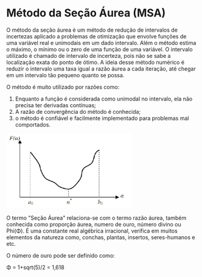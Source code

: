 

<h1> Método da Seção Áurea (MSA) </h1>

<p> O método da seção áurea é um método de redução de intervalos de incertezas aplicado a problemas de otimização que envolve funções de uma variável real e unimodais em um dado intervalo. Além o método estima o máximo, o mínimo ou o zero de uma função de uma variável. O intervalo utilizado é chamado de intervalo de incerteza, pois não se sabe a localização exata do ponto de ótimo. A ideia desse método numérico é reduzir o intervalo uma taxa igual a razão áurea a cada iteração, até chegar em um intervalo tão pequeno quanto se possa.</p>

<p> O método é muito utilizado por razões como:</p>
<ol>
  <li>Enquanto a função é considerada como unimodal no intervalo, ela não precisa ter derivadas contínuas;</li>
  <li>A razão de convergência do método é conhecida;</li>
  <li>o método é confiável e facilmente implementado para problemas mal comportados.</li>
</ol>

![alt text](https://github.com/souza10v/Metodos-Computacionais-de-Otimizacao/blob/main/SecaoAurea/images/01.jpg?raw=true)

<p> O termo "Seção Áurea" relaciona-se com o termo razão áurea, também conhecida como proporção áurea, numero de ouro, número divino ou Phi(Φ). É uma constante real algébrica irracional, verifica em muitos elementos da natureza como, conchas, plantas, insertos, seres-humanos e etc. 
  

<p> O número de ouro pode ser definido como:  </p>

<p> Φ = 1+sqrt(5)/2 = 1,618 </p>
